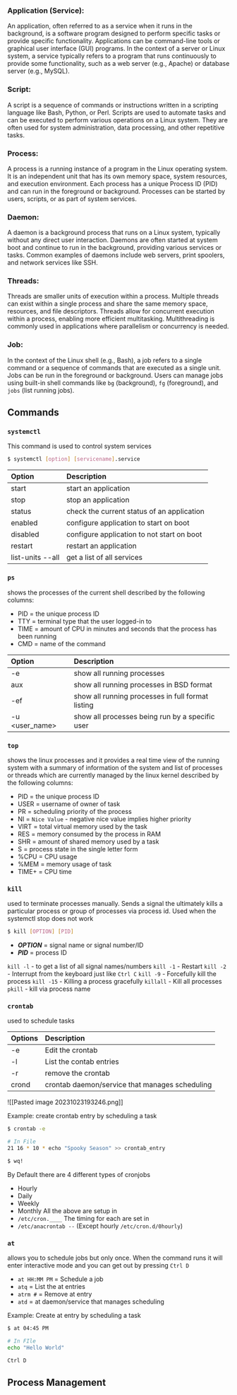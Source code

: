 ### Application (Service):
    
An application, often referred to as a service when it runs in the background, is a software program designed to perform specific tasks or provide specific functionality. Applications can be command-line tools or graphical user interface (GUI) programs. In the context of a server or Linux system, a service typically refers to a program that runs continuously to provide some functionality, such as a web server (e.g., Apache) or database server (e.g., MySQL).

### Script:
    
 A script is a sequence of commands or instructions written in a scripting language like Bash, Python, or Perl. Scripts are used to automate tasks and can be executed to perform various operations on a Linux system. They are often used for system administration, data processing, and other repetitive tasks.
    
### Process:
    
A process is a running instance of a program in the Linux operating system. It is an independent unit that has its own memory space, system resources, and execution environment. Each process has a unique Process ID (PID) and can run in the foreground or background. Processes can be started by users, scripts, or as part of system services.

### Daemon:
    
A daemon is a background process that runs on a Linux system, typically without any direct user interaction. Daemons are often started at system boot and continue to run in the background, providing various services or tasks. Common examples of daemons include web servers, print spoolers, and network services like SSH.

### Threads:
    
Threads are smaller units of execution within a process. Multiple threads can exist within a single process and share the same memory space, resources, and file descriptors. Threads allow for concurrent execution within a process, enabling more efficient multitasking. Multithreading is commonly used in applications where parallelism or concurrency is needed.

### Job:
    
In the context of the Linux shell (e.g., Bash), a job refers to a single command or a sequence of commands that are executed as a single unit. Jobs can be run in the foreground or background. Users can manage jobs using built-in shell commands like `bg` (background), `fg` (foreground), and `jobs` (list running jobs).

## Commands

### `systemctl`

This command is used to control system services

```bash
$ systemctl [option] [servicename].service
```

|Option|Description|
|:-------|:------------|
|start|start an application|
|stop|stop an application|
|status|check the current status of an application|
|enabled|configure application to start on boot|
|disabled|configure application to not start on boot|
|restart|restart an application|
|list-units --all|get a list of all services|

### `ps`

shows the processes of the current shell described by the following columns:

- PID = the unique process ID
- TTY = terminal type that the user logged-in to
- TIME = amount of CPU in minutes and seconds that the process has been running
- CMD = name of the command

|Option|Description|
|:-------|:------------|
|-e|show all running processes|
|aux|show all running processes in BSD format|
|-ef|show all running processes in full format listing|
|-u <user_name>| show all processes being run by a specific user|

### `top`

shows the linux processes and it provides a real time view of the running system with a summary of information of the system and list of processes or threads which are currently managed by the linux kernel described by the following columns:

- PID = the unique process ID
- USER = username of owner of task
- PR = scheduling priority of the process
- NI = `Nice Value` - negative nice value implies higher priority
- VIRT = total virtual memory used by the task
- RES = memory consumed by the process in RAM
- SHR = amount of shared memory used by a task
- S = process state in the single letter form
- %CPU = CPU usage
- %MEM = memory usage of task
- TIME+ = CPU time 


### `kill`

used to terminate processes manually. Sends a signal the ultimately kills a particular process or group of processes via process id. Used when the systemctl stop does not work 

```bash
$ kill [OPTION] [PID]
```

- ***OPTION*** = signal name or signal number/ID
- ***PID*** = process ID

`kill -l` - to get a list of all signal names/numbers
`kill -1` - Restart
`kill -2` - Interrupt from the keyboard just like `Ctrl C`
`kill -9` - Forcefully kill the process
`kill -15` - Killing a process gracefully
`killall` - Kill all processes
`pkill` - kill via process name

### `crontab`

used to schedule tasks

|Options|Description|
|:--------|:------------|
|-e|Edit the crontab|
|-l|List the contab entries|
|-r|remove the crontab|
|crond|crontab daemon/service that manages scheduling|

![[Pasted image 20231023193246.png]]

Example: create  crontab entry by scheduling a task

```bash
$ crontab -e

# In File
21 16 * 10 * echo "Spooky Season" >> crontab_entry

$ wq!
```

By Default there are 4 different types of cronjobs
 - Hourly
 - Daily
 - Weekly
 - Monthly
All the above are setup in
- `/etc/cron.____`
The timing for each are set in
- `/etc/anacrontab --` (Except hourly `/etc/cron.d/0hourly`)
### `at`

allows you to schedule jobs but only once. When the command runs it will enter interactive mode and you can get out by pressing `Ctrl D`

- `at HH:MM PM` = Schedule a job
- `atq` = List the at entries
- `atrm #` = Remove at entry
- `atd` = at daemon/service that manages scheduling

Example: Create at entry by scheduling a task

```bash
$ at 04:45 PM

# In FIle
echo "Hello World"

Ctrl D
```

## Process Management

